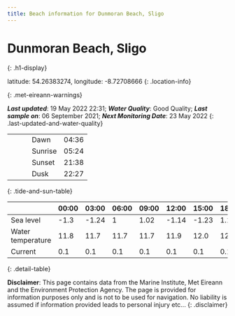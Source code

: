 ```yaml
---
title: Beach information for Dunmoran Beach, Sligo
---
```

# Dunmoran Beach, Sligo 
{: .h1-display}

latitude: 54.26383274, longitude: -8.72708666
{: .location-info}


{: .met-eireann-warnings}

___Last updated___: 19 May 2022 22:31; ___Water Quality___: Good Quality;
___Last sample on___: 06 September 2021; ___Next Monitoring Date___: 23 May 2022
{: .last-updated-and-water-quality}

|   |   |   |   |   |
|---|---|---|---|---|
|   |   |   | Dawn  | 04:36 |
|   |   |   | Sunrise  | 05:24 |
|   |   |   | Sunset  | 21:38 |
|   |   |   | Dusk  | 22:27 |
{: .tide-and-sun-table}

<div></div>

| | 00:00 | 03:00 | 06:00 | 09:00 | 12:00 | 15:00 | 18:00 | 21:00 |
|---|---|---|---|---|---|---|---|---|
| Sea level | -1.3 | -1.24 | 1 | 1.02| -1.14 | -1.23 | 1.11 | 1.57 |
| Water temperature | 11.8 | 11.7 | 11.7 | 11.7 | 11.9 | 12.0 | 12.0 | 11.9 |
| Current | 0.1 | 0.1 | 0.1 | 0.1 | 0.1| 0.1 | 0.1 | 0.1 |
{: .detail-table}

__Disclaimer__: This page contains data from the Marine Institute,
Met Eireann and the Environment Protection Agency. The page is provided for
information purposes only and is not to be used for navigation. No liability
is assumed if information provided leads to personal injury etc...
{: .disclaimer}